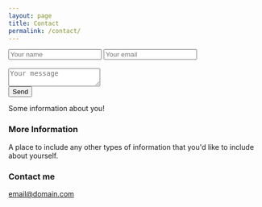 ```yaml
---
layout: page
title: Contact
permalink: /contact/
---
```


<form id="contactform" method="POST">
    <input type="text" name="name" placeholder="Your name">
    <input type="email" name="_replyto" placeholder="Your email">
	<input type="hidden" name="_subject" value="Website contact" />
	<br> <br>
    <textarea name="message" placeholder="Your message"></textarea>
	<input type="text" name="_gotcha" style="display:none" />
	<br>
    <input type="submit" value="Send">
</form>
<script>
    var contactform =  document.getElementById('contactform');
    contactform.setAttribute('action', '//formspree.io/' + 'Spencer.R.Wood' + '@' + 'gmail' + '.' + 'com');
</script>

Some information about you!

### More Information

A place to include any other types of information that you'd like to include about yourself.

### Contact me

[email@domain.com](mailto:email@domain.com)